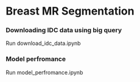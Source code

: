 # Breast MR Segmentation
### Downloading IDC data using big query
Run download_idc_data.ipynb
### Model perfromance
Run model_perfromance.ipynb